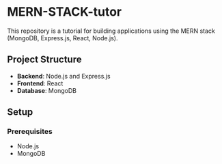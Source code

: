 # MERN-STACK-tutor

This repository is a tutorial for building applications using the MERN stack (MongoDB, Express.js, React, Node.js).

## Project Structure

- **Backend**: Node.js and Express.js
- **Frontend**: React
- **Database**: MongoDB

## Setup

### Prerequisites

- Node.js
- MongoDB


